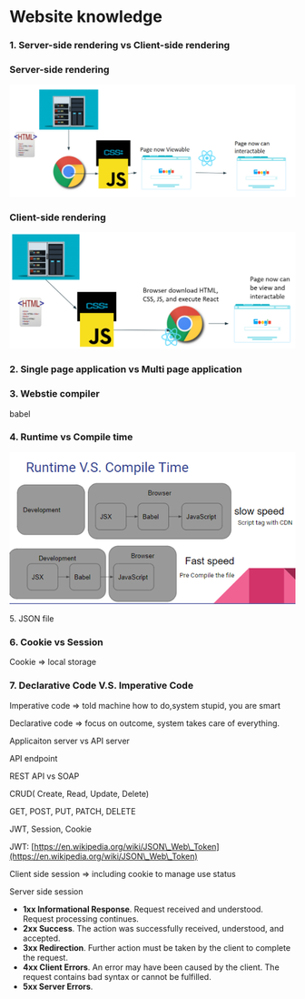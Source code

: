 # Website knowledge

### 1. Server-side rendering vs Client-side rendering

### Server-side rendering

![](<../.gitbook/assets/image (1).png>)

### Client-side rendering

![](<../.gitbook/assets/image (4) (1).png>)

### 2. Single page application vs Multi page application



### 3. Webstie compiler

babel

### 4. Runtime vs Compile time

![](<../.gitbook/assets/image (8).png>)

5\. JSON file



### 6. Cookie vs Session

Cookie => local storage



### 7. Declarative Code V.S. Imperative Code

Imperative code => told machine how to do,system stupid, you are smart&#x20;

Declarative code => focus on outcome,  system takes care of everything.



Applicaiton server vs API server



API endpoint



REST API vs SOAP



CRUD( Create, Read, Update, Delete)



GET, POST, PUT, PATCH, DELETE



JWT, Session, Cookie

JWT: [https://en.wikipedia.org/wiki/JSON\_Web\_Token](https://en.wikipedia.org/wiki/JSON\_Web\_Token)

Client side session => including cookie to manage use status

Server side session





* **1xx Informational Response**. Request received and understood. Request processing continues.
* **2xx Success**. The action was successfully received, understood, and accepted.
* **3xx Redirection**. Further action must be taken by the client to complete the request.
* **4xx Client Errors**. An error may have been caused by the client. The request contains bad syntax or cannot be fulfilled.
* **5xx Server Errors**.

